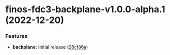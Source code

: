 # finos-fdc3-backplane-v1.0.0-alpha.1 (2022-12-20)


### Features

* **backplane:** Initial release ([28cf86a](https://github.com/Vivek-NatWest/backplane/commit/28cf86a32be0a341ffc7801dcd555d92df91bcc1))
